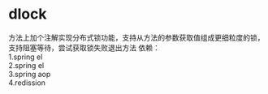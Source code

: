 # dlock
方法上加个注解实现分布式锁功能，支持从方法的参数获取值组成更细粒度的锁，支持阻塞等待，尝试获取锁失败退出方法
依赖：  
1.spring el  
2.spring el  
3.spring aop  
4.redission  
